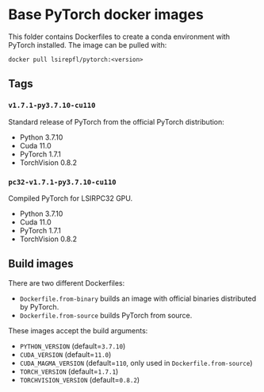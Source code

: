 # Base PyTorch docker images

This folder contains Dockerfiles to create a conda environment with PyTorch installed.
The image can be pulled with:

```shell
docker pull lsirepfl/pytorch:<version>
```

## Tags

### `v1.7.1-py3.7.10-cu110`

Standard release of PyTorch from the official PyTorch distribution:

* Python 3.7.10
* Cuda 11.0
* PyTorch 1.7.1
* TorchVision 0.8.2

### `pc32-v1.7.1-py3.7.10-cu110`

Compiled PyTorch for LSIRPC32 GPU.

* Python 3.7.10
* Cuda 11.0
* PyTorch 1.7.1
* TorchVision 0.8.2

## Build images

There are two different Dockerfiles:

* `Dockerfile.from-binary` builds an image with official binaries distributed by PyTorch.
* `Dockerfile.from-source` builds PyTorch from source.

These images accept the build arguments:

* `PYTHON_VERSION` (default=`3.7.10`)
* `CUDA_VERSION` (default=`11.0`)
* `CUDA_MAGMA_VERSION` (default=`110`, only used in `Dockerfile.from-source`)
* `TORCH_VERSION` (default=`1.7.1`)
* `TORCHVISION_VERSION` (default=`0.8.2`)
